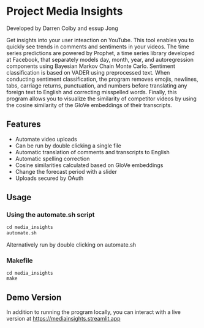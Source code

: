 # Project Media Insights
Developed by Darren Colby and essup Jong

Get insights into your user inteaction on YouTube. This tool enables you to
quickly see trends in comments and sentiments in your videos. The time series 
predictions are powered by Prophet, a time series library developed at Facebook,
that separately models day, month, year, and autoregression components using 
Bayesian Markov Chain Monte Carlo. Sentiment classification is based on VADER
using preprocessed text. When conducting sentiment classification, the program 
removes emojis, newlines, tabs, carriage returns, punctuation, and numbers before
translating any foreign text to English and correcting misspelled words. Finally,
this program allows you to visualize the similarity of competitor videos by using
the cosine similarity of the GloVe embeddings of their transcripts.

## Features

* Automate video uploads
* Can be run by double clicking a single file
* Automatic translation of comments and transcripts to English
* Automatic spelling correction
* Cosine similarities calculated based on GloVe embeddings
* Change the forecast period with a slider
* Uploads secured by OAuth

## Usage
### Using the automate.sh script
```Python
cd media_insights
automate.sh
```
Alternatively run by double clicking on automate.sh

### Makefile
```Shell
cd media_insights
make
```

## Demo Version
In addition to running the program locally, you can interact with a live version at https://mediainsights.streamlit.app
